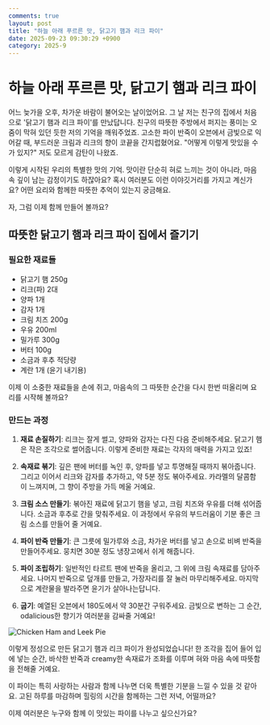 ```yaml
---
comments: true
layout: post
title: "하늘 아래 푸르른 맛, 닭고기 햄과 리크 파이"
date: 2025-09-23 09:30:29 +0900
category: 2025-9
---
```


# 하늘 아래 푸르른 맛, 닭고기 햄과 리크 파이

어느 늦가을 오후, 차가운 바람이 불어오는 날이었어요. 그 날 저는 친구의 집에서 처음으로 '닭고기 햄과 리크 파이'를 만났답니다. 친구의 따뜻한 주방에서 퍼지는 풍미는 오줌이 막혀 있던 듯한 저의 기억을 깨워주었죠. 고소한 파이 반죽이 오븐에서 금빛으로 익어갈 때, 부드러운 크림과 리크의 향이 코끝을 간지럽혔어요. "어떻게 이렇게 맛있을 수가 있지?" 저도 모르게 감탄이 나왔죠.

이렇게 시작된 우리의 특별한 맛의 기억. 맛이란 단순히 혀로 느끼는 것이 아니라, 마음 속 깊이 남는 감정이기도 하잖아요? 혹시 여러분도 이런 이야깃거리를 가지고 계신가요? 어떤 요리와 함께한 따뜻한 추억이 있는지 궁금해요.

자, 그럼 이제 함께 만들어 볼까요?

## 따뜻한 닭고기 햄과 리크 파이 집에서 즐기기

### 필요한 재료들

- 닭고기 햄 250g
- 리크(파) 2대
- 양파 1개
- 감자 1개
- 크림 치즈 200g
- 우유 200ml
- 밀가루 300g
- 버터 100g
- 소금과 후추 적당량
- 계란 1개 (윤기 내기용)

이제 이 소중한 재료들을 손에 쥐고, 마음속의 그 따뜻한 순간을 다시 한번 떠올리며 요리를 시작해 볼까요?

### 만드는 과정

1. **재료 손질하기**: 리크는 잘게 썰고, 양파와 감자는 다진 다음 준비해주세요. 닭고기 햄은 작은 조각으로 썰어줍니다. 이렇게 준비한 재료는 각자의 매력을 가지고 있죠!

2. **속재료 볶기**: 깊은 팬에 버터를 녹인 후, 양파를 넣고 투명해질 때까지 볶아줍니다. 그리고 이어서 리크와 감자를 추가하고, 약 5분 정도 볶아주세요. 카라멜의 달콤함이 느껴지며, 그 향이 주방을 가득 메울 거예요.

3. **크림 소스 만들기**: 볶아진 재료에 닭고기 햄을 넣고, 크림 치즈와 우유를 더해 섞어줍니다. 소금과 후추로 간을 맞춰주세요. 이 과정에서 우유의 부드러움이 기분 좋은 크림 소스를 만들어 줄 거예요.

4. **파이 반죽 만들기**: 큰 그릇에 밀가루와 소금, 차가운 버터를 넣고 손으로 비벼 반죽을 만들어주세요. 뭉치면 30분 정도 냉장고에서 쉬게 해줍니다.

5. **파이 조립하기**: 일반적인 타르트 팬에 반죽을 올리고, 그 위에 크림 속재료를 담아주세요. 나머지 반죽으로 덮개를 만들고, 가장자리를 잘 눌러 마무리해주세요. 마지막으로 계란물을 발라주면 윤기가 살아나는답니다.

6. **굽기**: 예열된 오븐에서 180도에서 약 30분간 구워주세요. 금빛으로 변하는 그 순간, odalicious한 향기가 여러분을 감싸줄 거예요!

![Chicken Ham and Leek Pie](https://www.themealdb.com/images/media/meals/xrrtss1511555269.jpg)

이렇게 정성으로 만든 닭고기 햄과 리크 파이가 완성되었습니다! 한 조각을 집어 들어 입에 넣는 순간, 바삭한 반죽과 creamy한 속재료가 조화를 이루며 혀와 마음 속에 따뜻함을 전해줄 거예요.

이 파이는 특히 사랑하는 사람과 함께 나누면 더욱 특별한 기분을 느낄 수 있을 것 같아요. 고된 하루를 마감하며 힐링의 시간을 함께하는 그런 저녁, 어떨까요? 

이제 여러분은 누구와 함께 이 맛있는 파이를 나누고 싶으신가요?